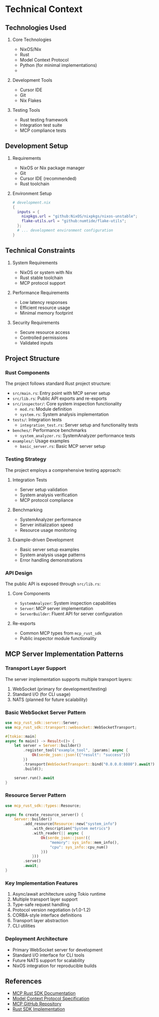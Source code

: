 # Technical Context

## Technologies Used
1. Core Technologies
   - NixOS/Nix
   - Rust
   - Model Context Protocol
   - Python (for minimal implementations)
   - 

2. Development Tools
   - Cursor IDE
   - Git
   - Nix Flakes

3. Testing Tools
   - Rust testing framework
   - Integration test suite
   - MCP compliance tests

## Development Setup
1. Requirements
   - NixOS or Nix package manager
   - Git
   - Cursor IDE (recommended)
   - Rust toolchain

2. Environment Setup
   ```nix
   # development.nix
   {
     inputs = {
       nixpkgs.url = "github:NixOS/nixpkgs/nixos-unstable";
       flake-utils.url = "github:numtide/flake-utils";
     };
     # ... development environment configuration
   }
   ```

## Technical Constraints
1. System Requirements
   - NixOS or system with Nix
   - Rust stable toolchain
   - MCP protocol support

2. Performance Requirements
   - Low latency responses
   - Efficient resource usage
   - Minimal memory footprint

3. Security Requirements
   - Secure resource access
   - Controlled permissions
   - Validated inputs 

## Project Structure

### Rust Components
The project follows standard Rust project structure:

- `src/main.rs`: Entry point with MCP server setup
- `src/lib.rs`: Public API exports and re-exports
- `src/inspector/`: Core system inspection functionality
  - `mod.rs`: Module definition
  - `system.rs`: System analysis implementation
- `tests/`: Integration tests
  - `integration_test.rs`: Server setup and functionality tests
- `benches/`: Performance benchmarks
  - `system_analyzer.rs`: SystemAnalyzer performance tests
- `examples/`: Usage examples
  - `basic_server.rs`: Basic MCP server setup

### Testing Strategy
The project employs a comprehensive testing approach:

1. Integration Tests
   - Server setup validation
   - System analysis verification
   - MCP protocol compliance

2. Benchmarking
   - SystemAnalyzer performance
   - Server initialization speed
   - Resource usage monitoring

3. Example-driven Development
   - Basic server setup examples
   - System analysis usage patterns
   - Error handling demonstrations

### API Design
The public API is exposed through `src/lib.rs`:

1. Core Components
   - `SystemAnalyzer`: System inspection capabilities
   - `Server`: MCP server implementation
   - `ServerBuilder`: Fluent API for server configuration

2. Re-exports
   - Common MCP types from `mcp_rust_sdk`
   - Public inspector module functionality 

## MCP Server Implementation Patterns

### Transport Layer Support
The server implementation supports multiple transport layers:
1. WebSocket (primary for development/testing)
2. Standard I/O (for CLI usage)
3. NATS (planned for future scalability)

### Basic WebSocket Server Pattern
```rust
use mcp_rust_sdk::server::Server;
use mcp_rust_sdk::transport::websocket::WebSocketTransport;

#[tokio::main]
async fn main() -> Result<()> {
    let server = Server::builder()
        .register_tool("example_tool", |params| async {
            Ok(serde_json::json!({"result": "success"}))
        })
        .transport(WebSocketTransport::bind("0.0.0.0:8080").await?)
        .build();

    server.run().await
}
```

### Resource Server Pattern
```rust
use mcp_rust_sdk::types::Resource;

async fn create_resource_server() {
    Server::builder()
        .add_resource(Resource::new("system_info")
            .with_description("System metrics")
            .with_reader(|| async {
                Ok(serde_json::json!({
                    "memory": sys_info::mem_info(),
                    "cpu": sys_info::cpu_num()
                }))
            }))
        .serve()
        .await;
}
```

### Key Implementation Features
1. Async/await architecture using Tokio runtime
2. Multiple transport layer support
3. Type-safe request handling
4. Protocol version negotiation (v1.0-1.2)
5. CORBA-style interface definitions
6. Transport layer abstraction
7. CLI utilities

### Deployment Architecture
- Primary WebSocket server for development
- Standard I/O interface for CLI tools
- Future NATS support for scalability
- NixOS integration for reproducible builds

## References
- [MCP Rust SDK Documentation](https://docs.rs/mcp_rust_sdk)
- [Model Context Protocol Specification](https://modelcontextprotocol.io/examples)
- [MCP GitHub Repository](https://github.com/modelcontextprotocol)
- [Rust SDK Implementation](https://github.com/modelcontextprotocol/rust-sdk) 